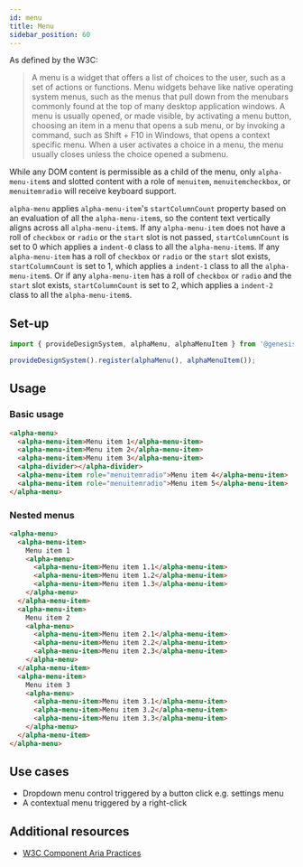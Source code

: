 ```yaml
---
id: menu
title: Menu
sidebar_position: 60
---
```


As defined by the W3C:

> A menu is a widget that offers a list of choices to the user, such as a set of actions or functions. Menu widgets behave like native operating system menus, such as the menus that pull down from the menubars commonly found at the top of many desktop application windows. A menu is usually opened, or made visible, by activating a menu button, choosing an item in a menu that opens a sub menu, or by invoking a command, such as Shift + F10 in Windows, that opens a context specific menu. When a user activates a choice in a menu, the menu usually closes unless the choice opened a submenu.

While any DOM content is permissible as a child of the menu, only `alpha-menu-item`s and slotted content with a role of `menuitem`, `menuitemcheckbox`, or `menuitemradio` will receive keyboard support.

`alpha-menu` applies `alpha-menu-item`'s `startColumnCount` property based on an evaluation of all the `alpha-menu-item`s, so the content text vertically aligns across all `alpha-menu-item`s. If any `alpha-menu-item` does not have a roll of `checkbox` or `radio` or the `start` slot is not passed, `startColumnCount` is set to 0 which applies a `indent-0` class to all the `alpha-menu-item`s. If any `alpha-menu-item` has a roll of `checkbox` or `radio` or the `start` slot exists, `startColumnCount` is set to 1, which applies a `indent-1` class to all the `alpha-menu-item`s. Or if any `alpha-menu-item` has a roll of `checkbox` or `radio` and the `start` slot exists, `startColumnCount` is set to 2, which applies a `indent-2` class to all the `alpha-menu-item`s.

## Set-up

```ts
import { provideDesignSystem, alphaMenu, alphaMenuItem } from '@genesislcap/alpha-design-system';

provideDesignSystem().register(alphaMenu(), alphaMenuItem());
```

## Usage

### Basic usage

```html live
<alpha-menu>
  <alpha-menu-item>Menu item 1</alpha-menu-item>
  <alpha-menu-item>Menu item 2</alpha-menu-item>
  <alpha-menu-item>Menu item 3</alpha-menu-item>
  <alpha-divider></alpha-divider>
  <alpha-menu-item role="menuitemradio">Menu item 4</alpha-menu-item>
  <alpha-menu-item role="menuitemradio">Menu item 5</alpha-menu-item>
</alpha-menu>
```

### Nested menus

```html live
<alpha-menu>
  <alpha-menu-item>
    Menu item 1
    <alpha-menu>
      <alpha-menu-item>Menu item 1.1</alpha-menu-item>
      <alpha-menu-item>Menu item 1.2</alpha-menu-item>
      <alpha-menu-item>Menu item 1.3</alpha-menu-item>
    </alpha-menu>
  </alpha-menu-item>
  <alpha-menu-item>
    Menu item 2
    <alpha-menu>
      <alpha-menu-item>Menu item 2.1</alpha-menu-item>
      <alpha-menu-item>Menu item 2.2</alpha-menu-item>
      <alpha-menu-item>Menu item 2.3</alpha-menu-item>
    </alpha-menu>
  </alpha-menu-item>
  <alpha-menu-item>
    Menu item 3
    <alpha-menu>
      <alpha-menu-item>Menu item 3.1</alpha-menu-item>
      <alpha-menu-item>Menu item 3.2</alpha-menu-item>
      <alpha-menu-item>Menu item 3.3</alpha-menu-item>
    </alpha-menu>
  </alpha-menu-item>
</alpha-menu>
```

## Use cases

* Dropdown menu control triggered by a button click e.g. settings menu
* A contextual menu triggered by a right-click

## Additional resources

- [W3C Component Aria Practices](https://w3c.github.io/aria-practices/#menu)
